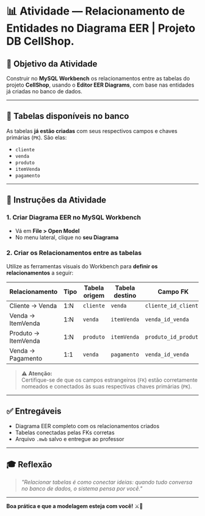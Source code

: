 # 📊 Atividade — Relacionamento de Entidades no Diagrama EER | Projeto DB CellShop.

## 🎯 Objetivo da Atividade

Construir no **MySQL Workbench** os relacionamentos entre as tabelas do projeto **CellShop**, usando o **Editor EER Diagrams**, com base nas entidades já criadas no banco de dados.

---

## 🧱 Tabelas disponíveis no banco

As tabelas **já estão criadas** com seus respectivos campos e chaves primárias (`PK`). São elas:

- `cliente`
- `venda`
- `produto`
- `itemVenda`
- `pagamento`

---

## 🔗 Instruções da Atividade

### 1. Criar Diagrama EER no MySQL Workbench

- Vá em **File > Open Model**
- No menu lateral, clique no **seu Diagrama**


### 2. Criar os Relacionamentos entre as tabelas

Utilize as ferramentas visuais do Workbench para **definir os relacionamentos** a seguir:

| Relacionamento            | Tipo   | Tabela origem     | Tabela destino     | Campo FK                  |
|---------------------------|--------|-------------------|---------------------|---------------------------|
| Cliente → Venda           | 1:N    | `cliente`         | `venda`             | `cliente_id_cliente`      |
| Venda → ItemVenda         | 1:N    | `venda`           | `itemVenda`         | `venda_id_venda`          |
| Produto → ItemVenda       | 1:N    | `produto`         | `itemVenda`         | `produto_id_produto`      |
| Venda → Pagamento         | 1:1    | `venda`           | `pagamento`         | `venda_id_venda`          |

> ⚠️ **Atenção:**  
> Certifique-se de que os campos estrangeiros (`FK`) estão corretamente nomeados e conectados às suas respectivas chaves primárias (`PK`).

---


## ✅ Entregáveis

- Diagrama EER completo com os relacionamentos criados
- Tabelas conectadas pelas FKs corretas
- Arquivo `.mwb` salvo e entregue ao professor

---

## 🎓 Reflexão

> *"Relacionar tabelas é como conectar ideias: quando tudo conversa no banco de dados, o sistema pensa por você."*

---

**Boa prática e que a modelagem esteja com você!** ⚔️📘



